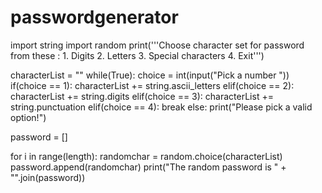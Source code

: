 # passwordgenerator
import string
import random
print('''Choose character set for password from these : 
         1. Digits
         2. Letters
         3. Special characters
         4. Exit''')
 
characterList = ""
 while(True):
    choice = int(input("Pick a number "))
    if(choice == 1):
    characterList += string.ascii_letters
    elif(choice == 2):
    characterList += string.digits
    elif(choice == 3):
    characterList += string.punctuation
    elif(choice == 4):
        break
    else:
        print("Please pick a valid option!")
 
password = []
 
for i in range(length):
   randomchar = random.choice(characterList)
   password.append(randomchar)
   print("The random password is " + "".join(password))
   
